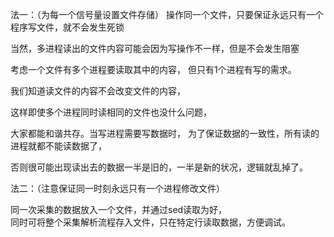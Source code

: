 法一：（为每一个信号量设置文件存储）
操作同一个文件，只要保证永远只有一个程序写文件，就不会发生死锁

当然，多进程读出的文件内容可能会因为写操作不一样，但是不会发生阻塞   

考虑一个文件有多个进程要读取其中的内容，
但只有1个进程有写的需求。

我们知道读文件的内容不会改变文件的内容，

这样即使多个进程同时读相同的文件也没什么问题，

大家都能和谐共存。当写进程需要写数据时，
为了保证数据的一致性，所有读的进程就都不能读数据了，

否则很可能出现读出去的数据一半是旧的，一半是新的状况，逻辑就乱掉了。 


法二：（注意保证同一时刻永远只有一个进程修改文件）

同一次采集的数据放入一个文件，并通过sed读取为好，     
同时可将整个采集解析流程存入文件，只在特定行读取数据，方便调试。         
   